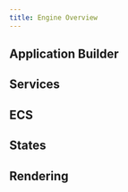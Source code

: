 ```yaml
---
title: Engine Overview
---
```


## Application Builder

## Services

## ECS

## States

## Rendering

